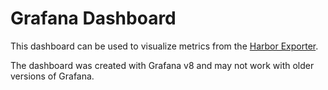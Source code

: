 # Grafana Dashboard

This dashboard can be used to visualize metrics from the [Harbor Exporter](https://goharbor.io/docs/main/administration/metrics/).

The dashboard was created with Grafana v8 and may not work with older versions of Grafana.
